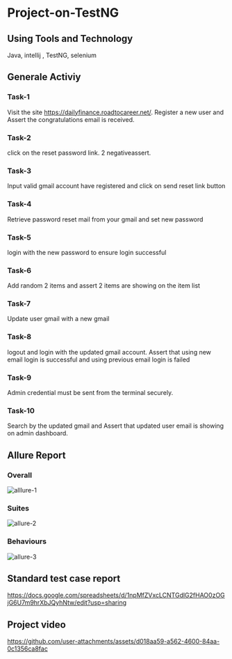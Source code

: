 ﻿# Project-on-TestNG
## Using Tools and Technology
Java, intellij , TestNG, selenium
## Generale Activiy
### Task-1 
Visit the site https://dailyfinance.roadtocareer.net/. Register a new user and Assert the congratulations email is received.
### Task-2
click on the reset password link. 2 negativeassert. 
### Task-3
Input valid gmail account have registered and click on send reset link button
### Task-4
Retrieve password reset mail from your gmail and set new password
### Task-5
login with the new password to ensure login successful
### Task-6
Add random 2 items and assert 2 items are showing on the item list
### Task-7
Update user gmail with a new gmail
### Task-8
logout and login with the updated gmail account. Assert that using new email login is successful and using previous email login is failed
### Task-9
 Admin credential must be sent from the terminal securely.
### Task-10
Search by the updated gmail and Assert that updated user email is showing on admin dashboard.
## Allure Report
### Overall
![alllure-1](https://github.com/user-attachments/assets/26eb748d-b548-4f65-8285-9153f57865a8)
### Suites
![allure-2](https://github.com/user-attachments/assets/a5a8b409-df7c-499b-a2c5-79c1998b2453)
### Behaviours
![allure-3](https://github.com/user-attachments/assets/8d7d7aec-54f1-472e-9577-e8115daa4c11)
## Standard test case report
https://docs.google.com/spreadsheets/d/1npMfZVxcLCNTGdlG2fHAO0zOGjG6U7m9hrXbJQyhNtw/edit?usp=sharing
## Project video
https://github.com/user-attachments/assets/d018aa59-a562-4600-84aa-0c1356ca8fac

















